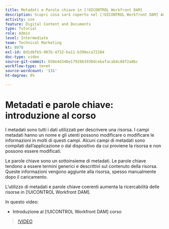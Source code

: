 ```yaml
---
title: Metadati e Parole chiave in [!UICONTROL Workfront DAM]
description: Scopri cosa sarà coperto nel [!UICONTROL Workfront DAM] Amministratore, corso Metadati parte 2 e Parole chiave.
activity: use
feature: Digital Content and Documents
type: Tutorial
role: Admin
level: Intermediate
team: Technical Marketing
kt: 8970
exl-id: 0d1d6fb5-907b-4732-ba11-b398eca72284
doc-type: video
source-git-commit: 650e4d346e1792863930dcebafacab4c88f2a8bc
workflow-type: tm+mt
source-wordcount: '131'
ht-degree: 0%

---
```


# Metadati e parole chiave: introduzione al corso

I metadati sono tutti i dati utilizzati per descrivere una risorsa. I campi metadati hanno un nome e gli utenti possono modificare o modificare le informazioni in molti di questi campi. Alcuni campi di metadati sono compilati dall’applicazione o dal dispositivo da cui proviene la risorsa e non possono essere modificati.

Le parole chiave sono un sottoinsieme di metadati. Le parole chiave tendono a essere termini generici e descrittivi sul contenuto della risorsa. Queste informazioni vengono aggiunte alla risorsa, spesso manualmente dopo il caricamento.

L’utilizzo di metadati e parole chiave coerenti aumenta la ricercabilità delle risorse in [!UICONTROL Workfront DAM].

In questo video:

* Introduzione al [!UICONTROL Workfront DAM] corso

>[!VIDEO](https://video.tv.adobe.com/v/335233/?quality=12&learn=on)
